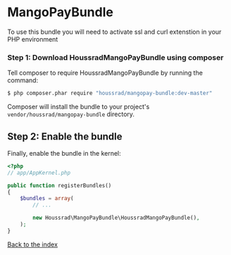 # MangoPayBundle

To use this bundle you will need to activate ssl and curl extenstion in your PHP environment

### Step 1: Download HoussradMangoPayBundle using composer

Tell composer to require HoussradMangoPayBundle by running the command:

``` bash
$ php composer.phar require "houssrad/mangopay-bundle:dev-master"
```

Composer will install the bundle to your project's `vendor/houssrad/mangopay-bundle` directory.


## Step 2: Enable the bundle

Finally, enable the bundle in the kernel:

``` php
<?php
// app/AppKernel.php

public function registerBundles()
{
    $bundles = array(
        // ...

        new Houssrad\MangoPayBundle\HoussradMangoPayBundle(),
    );
}
```

[Back to the index](../../README.md)

